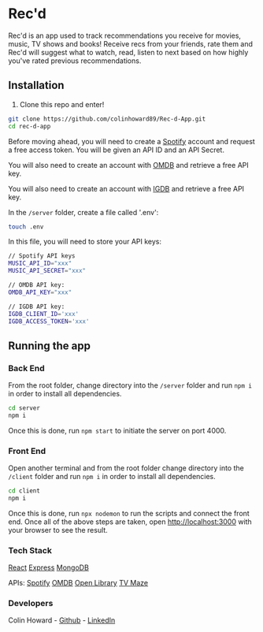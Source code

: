 # Rec'd

Rec'd is an app used to track recommendations you receive for movies, music, TV shows and books! Receive recs from your friends, rate them and Rec'd will suggest what to watch, read, listen to next based on how highly you've rated previous recommendations.

## Installation
 
1. Clone this repo and enter!

```bash
git clone https://github.com/colinhoward89/Rec-d-App.git
cd rec-d-app
```

Before moving ahead, you will need to create a [Spotify](https://developer.spotify.com/documentation/web-api/tutorials/getting-started) account and request a free access token. You will be given an API ID and an API Secret.

You will also need to create an account with [OMDB](https://www.omdbapi.com) and retrieve a free API key.

You will also need to create an account with [IGDB](https://www.igdb.com) and retrieve a free API key.

In the `/server` folder, create a file called '.env':

```bash
touch .env
```

In this file, you will need to store your API keys:

```bash
// Spotify API keys
MUSIC_API_ID="xxx"
MUSIC_API_SECRET="xxx"

// OMDB API key:
OMDB_API_KEY="xxx"

// IGDB API key:
IGDB_CLIENT_ID='xxx'
IGDB_ACCESS_TOKEN='xxx'
```

## Running the app

### Back End

From the root folder, change directory into the `/server` folder and run `npm i` in order to install all dependencies.

```bash
cd server
npm i
```

Once this is done, run `npm start` to initiate the server on port 4000.

### Front End

Open another terminal and from the root folder change directory into the `/client` folder and run `npm i` in order to install all dependencies.

```bash
cd client
npm i
```

Once this is done, run `npx nodemon` to run the scripts and connect the front end. Once all of the above steps are taken, open [http://localhost:3000](http://localhost:3000) with your browser to see the result.

### Tech Stack

[React](https://react.dev)
[Express](https://expressjs.com)
[MongoDB](https://www.mongodb.com)

APIs:
[Spotify](https://developer.spotify.com/documentation/web-api/tutorials/getting-started)
[OMDB](https://www.omdbapi.com)
[Open Library](https://openlibrary.org)
[TV Maze](https://www.tvmaze.com)

### Developers

Colin Howard - [Github](https://github.com/colinhoward89) - [LinkedIn](https://www.linkedin.com/in/colin-howard-dev)
